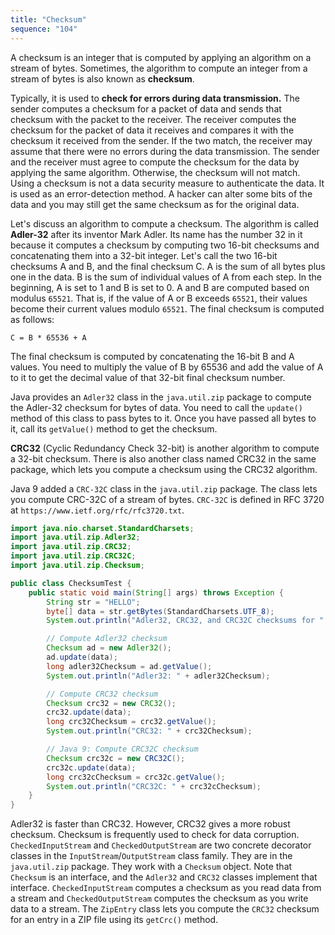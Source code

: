 ```yaml
---
title: "Checksum"
sequence: "104"
---
```



A checksum is an integer that is computed by applying an algorithm on a stream of bytes.
Sometimes, the algorithm to compute an integer from a stream of bytes is also known as **checksum**.

Typically, it is used to **check for errors during data transmission.**
The sender computes a checksum for a packet of data and sends that checksum with the packet to the receiver.
The receiver computes the checksum for the packet of data it receives and
compares it with the checksum it received from the sender.
If the two match, the receiver may assume that there were no errors during the data transmission.
The sender and the receiver must agree to compute the checksum for the data by applying the same algorithm.
Otherwise, the checksum will not match.
Using a checksum is not a data security measure to authenticate the data.
It is used as an error-detection method.
A hacker can alter some bits of the data and you may still get the same checksum as for the original data.

Let's discuss an algorithm to compute a checksum.
The algorithm is called **Adler-32** after its inventor Mark Adler.
Its name has the number 32 in it
because it computes a checksum by computing two 16-bit checksums and concatenating them into a 32-bit integer.
Let's call the two 16-bit checksums A and B, and the final checksum C.
A is the sum of all bytes plus one in the data.
B is the sum of individual values of A from each step.
In the beginning, A is set to 1 and B is set to 0.
A and B are computed based on modulus `65521`.
That is, if the value of A or B exceeds `65521`, their values become their current values modulo `65521`.
The final checksum is computed as follows:

```text
C = B * 65536 + A
```

The final checksum is computed by concatenating the 16-bit B and A values.
You need to multiply the value of B by 65536 and
add the value of A to it to get the decimal value of that 32-bit final checksum number.

Java provides an `Adler32` class in the `java.util.zip` package
to compute the Adler-32 checksum for bytes of data.
You need to call the `update()` method of this class to pass bytes to it.
Once you have passed all bytes to it, call its `getValue()` method to get the checksum.

**CRC32** (Cyclic Redundancy Check 32-bit) is another algorithm to compute a 32-bit checksum.
There is also another class named CRC32 in the same package,
which lets you compute a checksum using the CRC32 algorithm.

Java 9 added a `CRC-32C` class in the `java.util.zip` package.
The class lets you compute CRC-32C of a stream of bytes.
`CRC-32C` is defined in RFC 3720 at `https://www.ietf.org/rfc/rfc3720.txt`.

```java
import java.nio.charset.StandardCharsets;
import java.util.zip.Adler32;
import java.util.zip.CRC32;
import java.util.zip.CRC32C;
import java.util.zip.Checksum;

public class ChecksumTest {
    public static void main(String[] args) throws Exception {
        String str = "HELLO";
        byte[] data = str.getBytes(StandardCharsets.UTF_8);
        System.out.println("Adler32, CRC32, and CRC32C checksums for " + str);

        // Compute Adler32 checksum
        Checksum ad = new Adler32();
        ad.update(data);
        long adler32Checksum = ad.getValue();
        System.out.println("Adler32: " + adler32Checksum);

        // Compute CRC32 checksum
        Checksum crc32 = new CRC32();
        crc32.update(data);
        long crc32Checksum = crc32.getValue();
        System.out.println("CRC32: " + crc32Checksum);

        // Java 9: Compute CRC32C checksum
        Checksum crc32c = new CRC32C();
        crc32c.update(data);
        long crc32cChecksum = crc32c.getValue();
        System.out.println("CRC32C: " + crc32cChecksum);
    }
}
```

Adler32 is faster than CRC32.
However, CRC32 gives a more robust checksum.
Checksum is frequently used to check for data corruption.
`CheckedInputStream` and `CheckedOutputStream` are two concrete decorator classes in the `InputStream`/`OutputStream` class family.
They are in the `java.util.zip` package.
They work with a `Checksum` object.
Note that `Checksum` is an interface, and the `Adler32` and `CRC32` classes implement that interface.
`CheckedInputStream` computes a checksum as you read data from a stream and
`CheckedOutputStream` computes the checksum as you write data to a stream.
The `ZipEntry` class lets you compute the `CRC32` checksum for an entry in a ZIP file using its `getCrc()` method.
